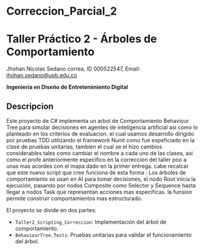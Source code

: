 # Correccion_Parcial_2



# Taller Práctico 2 - Árboles de Comportamiento

Jhohan Nicolas Sedano correa, ID 000522547, Email: jhohan.sedano@upb.edu.co

**Ingeniería en Diseño de Entretenimiento Digital**  




##  Descripcion

Este proyecto de C# implementa un arbol de Comportamiento Behaviour Tree para simular decisiones en agentes de inteligencia artificial asi como lo planteado en los criterios de evaluacion. el cual usamos desarrollo dirigido por pruebas TDD utilizando el framework Nunit como fue espeficiado en la clase de pruebas unitarias, tambien el cual se el hizo cambios considerables tales como cambiar el nombre a cada uno de las clases, asi como el profe anteriormente especifico en la correccion del taller poo a unas mas acordes con el mapa dado en la primer entrega. cabe recalcar que este nuevo script que cree funciona de esta forma : Los árboles de comportamiento se usan en AI para tomar decisiones, el nodo Root inicia la ejecución, pasando por nodos Composite como Selector y  Sequence hasta llegar a nodos Task que representan acciones mas especificas. la funsion permite construir comportamientos mas estructurado.

El proyecto se divide en dos partes:

- `Taller2_Scripting_Correccion`: Implementación del árbol de comportamiento.
- `BehaviourTree.Tests`: Pruebas unitarias para validar el funcionamiento del árbol.




